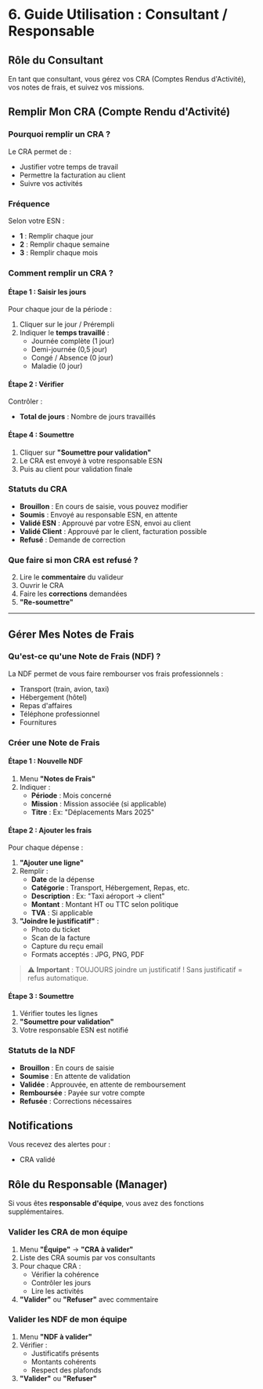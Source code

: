 # 6. Guide Utilisation : Consultant / Responsable

## Rôle du Consultant

En tant que consultant, vous gérez vos CRA (Comptes Rendus d'Activité), vos notes de frais, et suivez vos missions.



## Remplir Mon CRA (Compte Rendu d'Activité)

### Pourquoi remplir un CRA ?
Le CRA permet de :
- Justifier votre temps de travail
- Permettre la facturation au client
- Suivre vos activités

### Fréquence
Selon votre ESN :
- **1** : Remplir chaque jour
- **2** : Remplir chaque semaine
- **3** : Remplir chaque mois

### Comment remplir un CRA ?

#### Étape 1 : Saisir les jours
Pour chaque jour de la période :
1. Cliquer sur le jour / Prérempli
2. Indiquer le **temps travaillé** :
   -  Journée complète (1 jour)
   -  Demi-journée (0,5 jour)
   -  Congé / Absence (0 jour)
   -  Maladie (0 jour)

#### Étape 2 : Vérifier
Contrôler :
- **Total de jours** : Nombre de jours travaillés

#### Étape 4 : Soumettre
1. Cliquer sur **"Soumettre pour validation"**
2. Le CRA est envoyé à votre responsable ESN
3. Puis au client pour validation finale

### Statuts du CRA
-  **Brouillon** : En cours de saisie, vous pouvez modifier
- **Soumis** : Envoyé au responsable ESN, en attente
-  **Validé ESN** : Approuvé par votre ESN, envoi au client
-  **Validé Client** : Approuvé par le client, facturation possible
-  **Refusé** : Demande de correction

### Que faire si mon CRA est refusé ?
2. Lire le **commentaire** du valideur
3. Ouvrir le CRA
4. Faire les **corrections** demandées
5. **"Re-soumettre"**

---

## Gérer Mes Notes de Frais

### Qu'est-ce qu'une Note de Frais (NDF) ?
La NDF permet de vous faire rembourser vos frais professionnels :
- Transport (train, avion, taxi)
- Hébergement (hôtel)
- Repas d'affaires
- Téléphone professionnel
- Fournitures

### Créer une Note de Frais

#### Étape 1 : Nouvelle NDF
1. Menu **"Notes de Frais"** 
2. Indiquer :
   - **Période** : Mois concerné
   - **Mission** : Mission associée (si applicable)
   - **Titre** : Ex: "Déplacements Mars 2025"

#### Étape 2 : Ajouter les frais
Pour chaque dépense :
1. **"Ajouter une ligne"**
2. Remplir :
   - **Date** de la dépense
   - **Catégorie** : Transport, Hébergement, Repas, etc.
   - **Description** : Ex: "Taxi aéroport -> client"
   - **Montant** : Montant HT ou TTC selon politique
   - **TVA** : Si applicable
3. **"Joindre le justificatif"** :
   - Photo du ticket
   - Scan de la facture
   - Capture du reçu email
   - Formats acceptés : JPG, PNG, PDF

> ⚠️ **Important** : TOUJOURS joindre un justificatif ! Sans justificatif = refus automatique.

#### Étape 3 : Soumettre
1. Vérifier toutes les lignes
2. **"Soumettre pour validation"**
3. Votre responsable ESN est notifié

### Statuts de la NDF
- **Brouillon** : En cours de saisie
- **Soumise** : En attente de validation
- **Validée** : Approuvée, en attente de remboursement
- **Remboursée** : Payée sur votre compte
- **Refusée** : Corrections nécessaires

## Notifications

Vous recevez des alertes pour :
- CRA validé


##  Rôle du Responsable (Manager)

Si vous êtes **responsable d'équipe**, vous avez des fonctions supplémentaires.

### Valider les CRA de mon équipe
1. Menu **"Équipe"** → **"CRA à valider"**
2. Liste des CRA soumis par vos consultants
3. Pour chaque CRA :
   - Vérifier la cohérence
   - Contrôler les jours
   - Lire les activités
4. **"Valider"** ou **"Refuser"** avec commentaire

### Valider les NDF de mon équipe
1. Menu **"NDF à valider"**
2. Vérifier :
   - Justificatifs présents
   - Montants cohérents
   - Respect des plafonds
3. **"Valider"** ou **"Refuser"**


